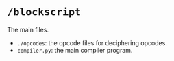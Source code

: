 # `/blockscript`

The main files.

- `./opcodes`: the opcode files for deciphering opcodes.
- `compiler.py`: the main compiler program.
